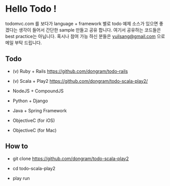 # Hello Todo !
todomvc.com 를 보다가 language + framework 별로 
todo 예제 소스가 있으면 좋겠다는 생각이 들어서 간단한 sample 만들고 공유 합니다. 
여기서 공유하는 코드들은 best practice는 아닙니다. 
혹시나 참여 가능 하신 분들은 yuilsang@gmail.com 으로 메일 부탁 드립니다.


## Todo

* (v) Ruby + Rails <https://github.com/dongram/todo-rails>

* (v) Scala + Play2 <https://github.com/dongram/todo-scala-play2/>

* NodeJS + CompoundJS

* Python + Django

* Java + Spring Framework

* ObjectiveC (for iOS)

* ObjectiveC (for Mac)


## How to 

* git clone https://github.com/dongram/todo-scala-play2

* cd todo-scala-play2 

* play run 
